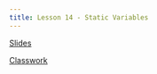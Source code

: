 ```yaml
---
title: Lesson 14 - Static Variables
---
```


[Slides](https://github.com/novillo-cs/apcsa_material/blob/main/lessons/14_static%20_variables.pdf)

[Classwork](https://github.com/novillo-cs/apcsa/blob/main/content/classwork/13_cw_fraction_math.md)
